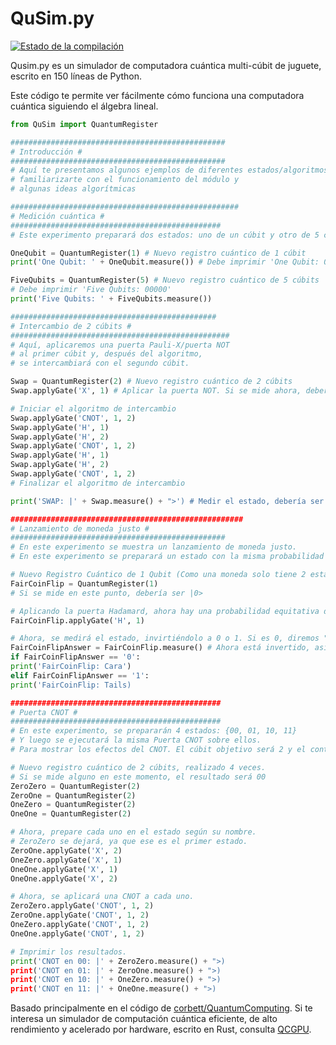 # QuSim.py

[![Estado de la compilación](https://travis-ci.org/adamisntdead/QuSimPy.svg?branch=master)](https://travis-ci.org/adamisntdead/QuSimPy)

Qusim.py es un simulador de computadora cuántica multi-cúbit de juguete, escrito en 150 líneas de Python.

Este código te permite ver fácilmente cómo funciona una computadora cuántica siguiendo el álgebra lineal.

```python
from QuSim import QuantumRegister

################################################
# Introducción #
################################################
# Aquí te presentamos algunos ejemplos de diferentes estados/algoritmos cuánticos para que puedas
# familiarizarte con el funcionamiento del módulo y
# algunas ideas algorítmicas

###################################################
# Medición cuántica #
###############################################
# Este experimento preparará dos estados: uno de un cúbit y otro de 5 cúbits, y los medirá.

OneQubit = QuantumRegister(1) # Nuevo registro cuántico de 1 cúbit
print('One Qubit: ' + OneQubit.measure()) # Debe imprimir 'One Qubit: 0'

FiveQubits = QuantumRegister(5) # Nuevo registro cuántico de 5 cúbits
# Debe imprimir 'Five Qubits: 00000'
print('Five Qubits: ' + FiveQubits.measure())

##############################################
# Intercambio de 2 cúbits #
#################################################
# Aquí, aplicaremos una puerta Pauli-X/puerta NOT
# al primer cúbit y, después del algoritmo,
# se intercambiará con el segundo cúbit.

Swap = QuantumRegister(2) # Nuevo registro cuántico de 2 cúbits
Swap.applyGate('X', 1) # Aplicar la puerta NOT. Si se mide ahora, debería ser 10

# Iniciar el algoritmo de intercambio
Swap.applyGate('CNOT', 1, 2)
Swap.applyGate('H', 1)
Swap.applyGate('H', 2)
Swap.applyGate('CNOT', 1, 2)
Swap.applyGate('H', 1)
Swap.applyGate('H', 2)
Swap.applyGate('CNOT', 1, 2)
# Finalizar el algoritmo de intercambio

print('SWAP: |' + Swap.measure() + ">') # Medir el estado, debería ser 01

####################################################
# Lanzamiento de moneda justo #
################################################
# En este experimento se muestra un lanzamiento de moneda justo.
# En este experimento se preparará un estado con la misma probabilidad de lanzarse a cada estado posible. Para ello, se utilizará la Puerta de Hadamard.

# Nuevo Registro Cuántico de 1 Qubit (Como una moneda solo tiene 2 estados)
FairCoinFlip = QuantumRegister(1)
# Si se mide en este punto, debería ser |0>

# Aplicando la puerta Hadamard, ahora hay una probabilidad equitativa de medir 0 o 1
FairCoinFlip.applyGate('H', 1)

# Ahora, se medirá el estado, invirtiéndolo a 0 o 1. Si es 0, diremos "Cara", y si es 1, diremos "Cruz".
FairCoinFlipAnswer = FairCoinFlip.measure() # Ahora está invertido, así que podemos probar
if FairCoinFlipAnswer == '0':
print('FairCoinFlip: Cara')
elif FairCoinFlipAnswer == '1':
print('FairCoinFlip: Tails)

###############################################
# Puerta CNOT #
###############################################
# En este experimento, se prepararán 4 estados: {00, 01, 10, 11}
# Y luego se ejecutará la misma Puerta CNOT sobre ellos.
# Para mostrar los efectos del CNOT. El cúbit objetivo será 2 y el control 1.

# Nuevo registro cuántico de 2 cúbits, realizado 4 veces.
# Si se mide alguno en este momento, el resultado será 00
ZeroZero = QuantumRegister(2)
ZeroOne = QuantumRegister(2)
OneZero = QuantumRegister(2)
OneOne = QuantumRegister(2)

# Ahora, prepare cada uno en el estado según su nombre.
# ZeroZero se dejará, ya que ese es el primer estado.
ZeroOne.applyGate('X', 2)
OneZero.applyGate('X', 1)
OneOne.applyGate('X', 1)
OneOne.applyGate('X', 2)

# Ahora, se aplicará una CNOT a cada uno.
ZeroZero.applyGate('CNOT', 1, 2)
ZeroOne.applyGate('CNOT', 1, 2)
OneZero.applyGate('CNOT', 1, 2)
OneOne.applyGate('CNOT', 1, 2)

# Imprimir los resultados.
print('CNOT en 00: |' + ZeroZero.measure() + ">)
print('CNOT en 01: |' + ZeroOne.measure() + ">)
print('CNOT en 10: |' + OneZero.measure() + ">)
print('CNOT en 11: |' + OneOne.measure() + ">)
```

Basado principalmente en el código de [corbett/QuantumComputing](https://github.com/corbett/QuantumComputing). Si te interesa un simulador de computación cuántica eficiente, de alto rendimiento y acelerado por hardware, escrito en Rust, consulta [QCGPU](https://github.com/qcgpu/qcgpu-rust).
